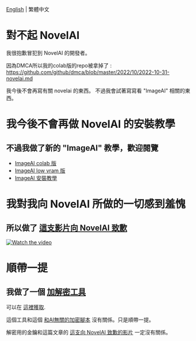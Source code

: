 [English](README.md) | 繁體中文
# 對不起 NovelAI
我很抱歉冒犯到 NovelAI 的開發者。

因為DMCA所以我的colab版的repo被拿掉了 : https://github.com/github/dmca/blob/master/2022/10/2022-10-31-novelai.md

我今後不會再寫有關 novelai 的東西。 不過我會試著寫寫看 "ImageAI" 相關的東西。

# 我今後不會再做 NovelAI 的安裝教學
## 不過我做了新的 "ImageAI" 教學，歡迎閱覽
* [ImageAI colab 版](https://github.com/JingShing/ImageAI-colab-ver)
* [ImageAI low vram 版](https://github.com/JingShing/ImageAI-4chan-lowvram-ver)
* [ImageAI 安裝教學](https://github.com/JingShing/ImgaeAI-installation-tutorial)

# 我對我向 NovelAI 所做的一切感到羞愧
## 所以做了 [這支影片向 NovelAI 致歉](https://www.youtube.com/watch?v=TyIL7XjMUaw)

<a href="http://www.youtube.com/watch?feature=player_embedded&v=TyIL7XjMUaw" target="_blank">
 <img src="http://img.youtube.com/vi/TyIL7XjMUaw/mqdefault.jpg" alt="Watch the video"/>
</a>

# 順帶一提
## 我做了一個 [加解密工具](https://github.com/JingShing/Encryptor-Decryptor)
可以在 [這裡獲取](https://github.com/JingShing/Encryptor-Decryptor).

這個工具和這個 [和AI無關的加密腳本](a_script_not_for_ai) 沒有關係。只是順帶一提。

解密用的金鑰和這篇文章的 [這支向 NovelAI 致歉的影片](https://www.youtube.com/watch?v=TyIL7XjMUaw) 一定沒有關係。
